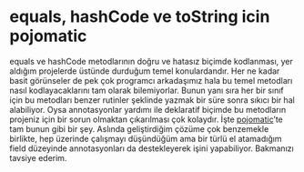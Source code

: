 # equals, hashCode ve toString icin pojomatic

equals ve hashCode metodlarının doğru ve hatasız biçimde kodlanması, yer aldığım projelerde üstünde durduğum temel 
konulardandır. Her ne kadar basit görünseler de pek çok programcı arkadaşımız hala bu temel metodları nasıl kodlayacaklarını 
tam olarak bilemiyorlar. Bunun yanı sıra her bir sınıf için bu metodları benzer rutinler şeklinde yazmak bir süre sonra 
sıkıcı bir hal alabiliyor. Oysa annotasyonlar yardımı ile deklaratif biçimde bu metodların projeniz için bir sorun olmaktan 
çıkarılması çok kolaydır. İşte [pojomatic](http://pojomatic.sourceforge.net/pojomatic/)’te tam bunun gibi bir şey. 
Aslında geliştirdiğim çözüme çok benzemekle birlikte, hep üzerinde çalışmayı düşündüğüm ama bir türlü el atamadığım field 
düzeyinde annotasyonları da destekleyerek işini yapabiliyor. Bakmanızı tavsiye ederim.
